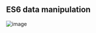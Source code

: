 ## ES6 data manipulation

![image](https://github.com/the1Riddle/alx-backend-javascript/assets/125451537/769bf913-fee7-4fe7-a937-634c4393a568)
